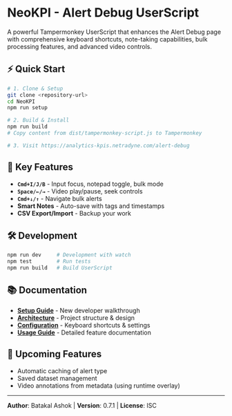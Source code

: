 # NeoKPI - Alert Debug UserScript

A powerful Tampermonkey UserScript that enhances the Alert Debug page with comprehensive keyboard shortcuts, note-taking capabilities, bulk processing features, and advanced video controls.

## ⚡ Quick Start

```bash
# 1. Clone & Setup
git clone <repository-url>
cd NeoKPI
npm run setup

# 2. Build & Install
npm run build
# Copy content from dist/tampermonkey-script.js to Tampermonkey

# 3. Visit https://analytics-kpis.netradyne.com/alert-debug
```

## 🎯 Key Features

- **`Cmd+I/J/B`** - Input focus, notepad toggle, bulk mode
- **`Space/←/→`** - Video play/pause, seek controls  
- **`Cmd+↓/↑`** - Navigate bulk alerts
- **Smart Notes** - Auto-save with tags and timestamps
- **CSV Export/Import** - Backup your work
## 🛠 Development

```bash
npm run dev     # Development with watch
npm test        # Run tests
npm run build   # Build UserScript
```

## 📚 Documentation

- **[Setup Guide](docs/ONBOARDING.md)** - New developer walkthrough
- **[Architecture](docs/ARCHITECTURE.md)** - Project structure & design
- **[Configuration](docs/CONFIGURATION.md)** - Keyboard shortcuts & settings
- **[Usage Guide](docs/USAGE.md)** - Detailed feature documentation

## 🚀 Upcoming Features

- Automatic caching of alert type
- Saved dataset management
- Video annotations from metadata (using runtime overlay)

---

**Author**: Batakal Ashok | **Version**: 0.7.1 | **License**: ISC
